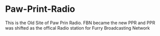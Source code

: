 # Paw-Print-Radio

This is the Old Site of Paw Prin Radio. FBN became the new PPR and PPR was shifted as the offical Radio station for Furry Broadcasting Network
